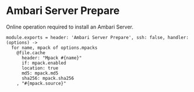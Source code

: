 
# Ambari Server Prepare

Online operation required to install an Ambari Server.

    module.exports = header: 'Ambari Server Prepare', ssh: false, handler: (options) ->
      for name, mpack of options.mpacks
        @file.cache
          header: "Mpack #{name}"
          if: mpack.enabled
          location: true
          md5: mpack.md5
          sha256: mpack.sha256
        , "#{mpack.source}"
